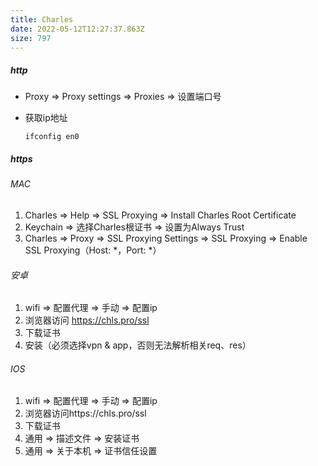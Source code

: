 ```yaml
---
title: Charles
date: 2022-05-12T12:27:37.863Z
size: 797
---
```

##### http

- Proxy ⇒ Proxy settings ⇒ Proxies ⇒ 设置端口号

- 获取ip地址

  ```
  ifconfig en0
  ```

##### https

###### MAC

1. Charles ⇒ Help ⇒ SSL Proxying ⇒ Install Charles Root Certificate
2. Keychain ⇒ 选择Charles根证书 ⇒ 设置为Always Trust
3. Charles ⇒ Proxy ⇒ SSL Proxying Settings ⇒ SSL Proxying ⇒ Enable SSL Proxying（Host: *，Port: *）

###### 安卓

1. wifi ⇒ 配置代理 ⇒ 手动 ⇒ 配置ip
2. 浏览器访问 https://chls.pro/ssl
3. 下载证书
4. 安装（必须选择vpn & app，否则无法解析相关req、res）

###### IOS

1. wifi ⇒ 配置代理 ⇒ 手动 ⇒ 配置ip
2. 浏览器访问https://chls.pro/ssl
3. 下载证书
4. 通用 ⇒ 描述文件 ⇒ 安装证书
5. 通用 ⇒ 关于本机 ⇒ 证书信任设置
